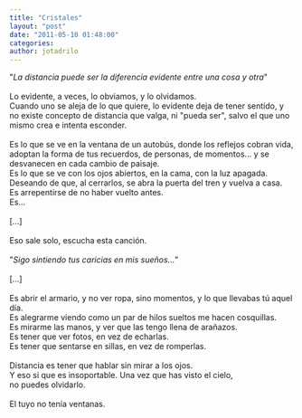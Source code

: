 ```yaml
---
title: "Cristales"
layout: "post"
date: "2011-05-10 01:48:00"
categories: 
author: jotadrilo
---
```


<div class="css-full-post-content js-full-post-content">
"<i>La <i>distancia</i> puede ser la diferencia evidente entre una cosa y otra</i>"<br /><br />Lo evidente, a veces, lo obviamos, y lo olvidamos.<br />Cuando uno se aleja de lo que quiere, lo evidente deja de tener sentido, y no existe concepto de distancia que valga, ni "pueda ser", salvo el que uno mismo crea e intenta esconder.<br /><br />Es lo que se ve en la ventana de un autobús, donde los reflejos cobran vida, adoptan la forma de tus recuerdos, de personas, de momentos... y se desvanecen en cada cambio de paisaje.<br />Es lo que se ve con los ojos abiertos, en la cama, con la luz apagada. Deseando de que, al cerrarlos, se abra la puerta del tren y vuelva a casa.<br />Es arrepentirse de no haber vuelto antes.<br />Es... <br /><br />[...]<br /><br />Eso sale solo, escucha esta canción.<br /><br />"<i>Sigo sintiendo tus caricias en mis sueños...</i>"<br /><br />[...]<br /><br />Es abrir el armario, y no ver ropa, sino momentos, y lo que llevabas tú aquel día.<br />Es alegrarme viendo como un par de hilos sueltos me hacen cosquillas.<br />Es mirarme las manos, y ver que las tengo llena de arañazos.<br />Es tener que ver fotos, en vez de echarlas.<br />Es tener que sentarse en sillas, en vez de romperlas.<br /><br />Distancia es tener que hablar sin mirar a los ojos.<br />Y eso si que es insoportable. Una vez que has visto el cielo,<br />no puedes olvidarlo.<br /><br />El tuyo no tenía ventanas.
</div>
